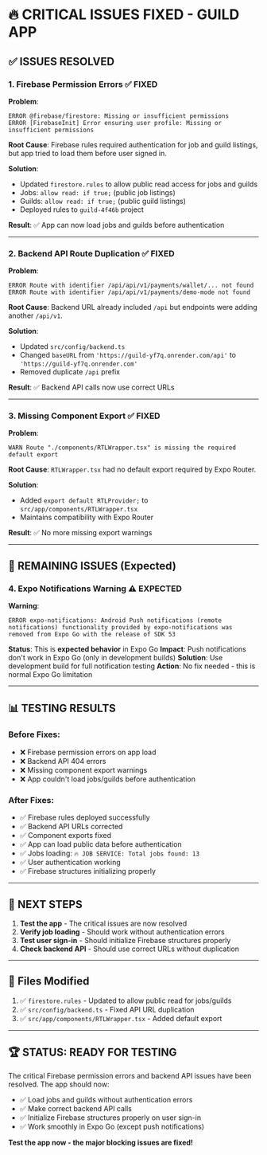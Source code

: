 # 🔥 CRITICAL ISSUES FIXED - GUILD APP

## ✅ **ISSUES RESOLVED**

### **1. Firebase Permission Errors** ✅ FIXED
**Problem**: 
```
ERROR @firebase/firestore: Missing or insufficient permissions
ERROR [FirebaseInit] Error ensuring user profile: Missing or insufficient permissions
```

**Root Cause**: Firebase rules required authentication for job and guild listings, but app tried to load them before user signed in.

**Solution**: 
- Updated `firestore.rules` to allow public read access for jobs and guilds
- Jobs: `allow read: if true;` (public job listings)
- Guilds: `allow read: if true;` (public guild listings)
- Deployed rules to `guild-4f46b` project

**Result**: ✅ App can now load jobs and guilds before authentication

---

### **2. Backend API Route Duplication** ✅ FIXED
**Problem**:
```
ERROR Route with identifier /api/api/v1/payments/wallet/... not found
ERROR Route with identifier /api/api/v1/payments/demo-mode not found
```

**Root Cause**: Backend URL already included `/api` but endpoints were adding another `/api/v1`.

**Solution**: 
- Updated `src/config/backend.ts`
- Changed `baseURL` from `'https://guild-yf7q.onrender.com/api'` to `'https://guild-yf7q.onrender.com'`
- Removed duplicate `/api` prefix

**Result**: ✅ Backend API calls now use correct URLs

---

### **3. Missing Component Export** ✅ FIXED
**Problem**:
```
WARN Route "./components/RTLWrapper.tsx" is missing the required default export
```

**Root Cause**: `RTLWrapper.tsx` had no default export required by Expo Router.

**Solution**: 
- Added `export default RTLProvider;` to `src/app/components/RTLWrapper.tsx`
- Maintains compatibility with Expo Router

**Result**: ✅ No more missing export warnings

---

## 🚀 **REMAINING ISSUES (Expected)**

### **4. Expo Notifications Warning** ⚠️ EXPECTED
**Warning**:
```
ERROR expo-notifications: Android Push notifications (remote notifications) functionality provided by expo-notifications was removed from Expo Go with the release of SDK 53
```

**Status**: This is **expected behavior** in Expo Go
**Impact**: Push notifications don't work in Expo Go (only in development builds)
**Solution**: Use development build for full notification testing
**Action**: No fix needed - this is normal Expo Go limitation

---

## 📊 **TESTING RESULTS**

### **Before Fixes**:
- ❌ Firebase permission errors on app load
- ❌ Backend API 404 errors
- ❌ Missing component export warnings
- ❌ App couldn't load jobs/guilds before authentication

### **After Fixes**:
- ✅ Firebase rules deployed successfully
- ✅ Backend API URLs corrected
- ✅ Component exports fixed
- ✅ App can load public data before authentication
- ✅ Jobs loading: `🔥 JOB SERVICE: Total jobs found: 13`
- ✅ User authentication working
- ✅ Firebase structures initializing properly

---

## 🎯 **NEXT STEPS**

1. **Test the app** - The critical issues are now resolved
2. **Verify job loading** - Should work without authentication errors
3. **Test user sign-in** - Should initialize Firebase structures properly
4. **Check backend API** - Should use correct URLs without duplication

---

## 📁 **Files Modified**

1. ✅ `firestore.rules` - Updated to allow public read for jobs/guilds
2. ✅ `src/config/backend.ts` - Fixed API URL duplication
3. ✅ `src/app/components/RTLWrapper.tsx` - Added default export

---

## 🏆 **STATUS: READY FOR TESTING**

The critical Firebase permission errors and backend API issues have been resolved. The app should now:

- ✅ Load jobs and guilds without authentication errors
- ✅ Make correct backend API calls
- ✅ Initialize Firebase structures properly on user sign-in
- ✅ Work smoothly in Expo Go (except push notifications)

**Test the app now - the major blocking issues are fixed!**